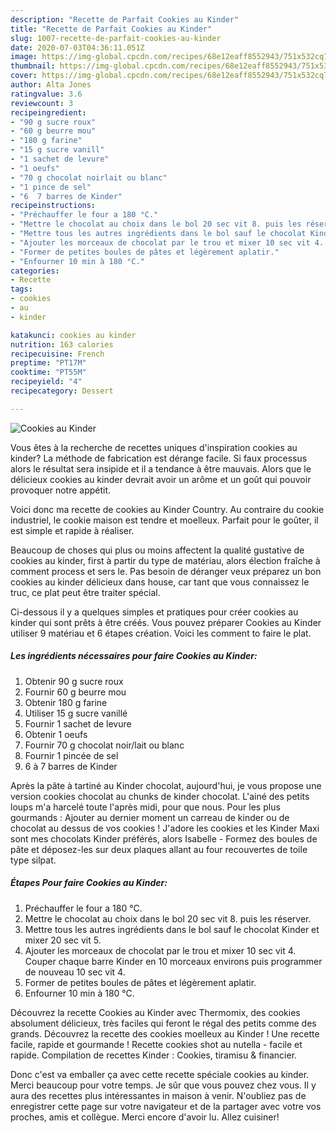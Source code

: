 ```yaml
---
description: "Recette de Parfait Cookies au Kinder"
title: "Recette de Parfait Cookies au Kinder"
slug: 1007-recette-de-parfait-cookies-au-kinder
date: 2020-07-03T04:36:11.051Z
image: https://img-global.cpcdn.com/recipes/68e12eaff8552943/751x532cq70/cookies-au-kinder-photo-principale-de-la-recette.jpg
thumbnail: https://img-global.cpcdn.com/recipes/68e12eaff8552943/751x532cq70/cookies-au-kinder-photo-principale-de-la-recette.jpg
cover: https://img-global.cpcdn.com/recipes/68e12eaff8552943/751x532cq70/cookies-au-kinder-photo-principale-de-la-recette.jpg
author: Alta Jones
ratingvalue: 3.6
reviewcount: 3
recipeingredient:
- "90 g sucre roux"
- "60 g beurre mou"
- "180 g farine"
- "15 g sucre vanill"
- "1 sachet de levure"
- "1 oeufs"
- "70 g chocolat noirlait ou blanc"
- "1 pince de sel"
- "6  7 barres de Kinder"
recipeinstructions:
- "Préchauffer le four a 180 °C."
- "Mettre le chocolat au choix dans le bol 20 sec vit 8. puis les réserver."
- "Mettre tous les autres ingrédients dans le bol sauf le chocolat Kinder et mixer 20 sec vit 5."
- "Ajouter les morceaux de chocolat par le trou et mixer 10 sec vit 4. Couper chaque barre Kinder en 10 morceaux environs puis programmer de nouveau 10 sec vit 4."
- "Former de petites boules de pâtes et légèrement aplatir."
- "Enfourner 10 min à 180 °C."
categories:
- Recette
tags:
- cookies
- au
- kinder

katakunci: cookies au kinder 
nutrition: 163 calories
recipecuisine: French
preptime: "PT17M"
cooktime: "PT55M"
recipeyield: "4"
recipecategory: Dessert

---
```



![Cookies au Kinder](https://img-global.cpcdn.com/recipes/68e12eaff8552943/751x532cq70/cookies-au-kinder-photo-principale-de-la-recette.jpg)

Vous êtes à la recherche de recettes uniques d'inspiration cookies au kinder? La méthode de fabrication est dérange facile. Si faux processus alors le résultat sera insipide et il a tendance à être mauvais. Alors que le délicieux cookies au kinder devrait avoir un arôme et un goût qui pouvoir provoquer notre appétit.

Voici donc ma recette de cookies au Kinder Country. Au contraire du cookie industriel, le cookie maison est tendre et moelleux. Parfait pour le goûter, il est simple et rapide à réaliser.

Beaucoup de choses qui plus ou moins affectent la qualité gustative de cookies au kinder, first à partir du type de matériau, alors élection fraîche à comment process et sers le. Pas besoin de déranger veux préparez un bon cookies au kinder délicieux dans house, car tant que vous connaissez le truc, ce plat peut être traiter spécial.


Ci-dessous il y a quelques simples et pratiques pour créer cookies au kinder qui sont prêts à être créés. Vous pouvez préparer Cookies au Kinder utiliser 9 matériau et 6 étapes création. Voici les comment to faire le plat.

<!--inarticleads1-->

##### Les ingrédients nécessaires pour faire Cookies au Kinder:

1. Obtenir 90 g sucre roux
1. Fournir 60 g beurre mou
1. Obtenir 180 g farine
1. Utiliser 15 g sucre vanillé
1. Fournir 1 sachet de levure
1. Obtenir 1 oeufs
1. Fournir 70 g chocolat noir/lait ou blanc
1. Fournir 1 pincée de sel
1.  6 à 7 barres de Kinder


Après la pâte à tartiné au Kinder chocolat, aujourd&#39;hui, je vous propose une version cookies chocolat au chunks de kinder chocolat. L&#39;ainé des petits loups m&#39;a harcelé toute l&#39;après midi, pour que nous. Pour les plus gourmands : Ajouter au dernier moment un carreau de kinder ou de chocolat au dessus de vos cookies ! J&#39;adore les cookies et les Kinder Maxi sont mes chocolats Kinder préférés, alors Isabelle - Formez des boules de pâte et déposez-les sur deux plaques allant au four recouvertes de toile type silpat. 

<!--inarticleads2-->

##### Étapes Pour faire Cookies au Kinder:

1. Préchauffer le four a 180 °C.
1. Mettre le chocolat au choix dans le bol 20 sec vit 8. puis les réserver.
1. Mettre tous les autres ingrédients dans le bol sauf le chocolat Kinder et mixer 20 sec vit 5.
1. Ajouter les morceaux de chocolat par le trou et mixer 10 sec vit 4. Couper chaque barre Kinder en 10 morceaux environs puis programmer de nouveau 10 sec vit 4.
1. Former de petites boules de pâtes et légèrement aplatir.
1. Enfourner 10 min à 180 °C.


Découvrez la recette Cookies au Kinder avec Thermomix, des cookies absolument délicieux, très faciles qui feront le régal des petits comme des grands. Découvrez la recette des cookies moelleux au Kinder ! Une recette facile, rapide et gourmande ! Recette cookies shot au nutella - facile et rapide. Compilation de recettes Kinder : Cookies, tiramisu &amp; financier. 


Donc c'est va emballer ça avec cette recette spéciale cookies au kinder. Merci beaucoup pour votre temps. Je sûr que vous pouvez chez vous. Il y aura des recettes plus  intéressantes in maison à venir. N'oubliez pas de enregistrer cette page sur votre navigateur et de la partager avec votre vos proches, amis et collègue. Merci encore d'avoir lu. Allez cuisiner!
